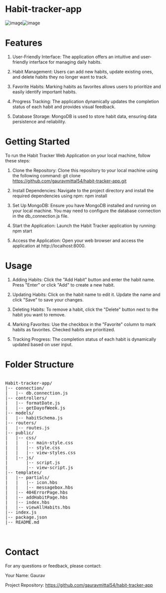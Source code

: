 # Habit-tracker-app
![image](https://github.com/gauravmittal54/Habit-tracker-app/assets/61792468/0986bd1d-43b1-41e3-90fd-f5bfaa18617f)![image](https://github.com/gauravmittal54/Habit-tracker-app/assets/61792468/8c57a371-7131-4622-8e17-b61cd488b168)



# Features
1. User-Friendly Interface: The application offers an intuitive and user-friendly interface for managing daily habits.

2. Habit Management: Users can add new habits, update existing ones, and delete habits they no longer want to track.

3. Favorite Habits: Marking habits as favorites allows users to prioritize and easily identify important habits.

4. Progress Tracking: The application dynamically updates the completion status of each habit and provides visual feedback.

5. Database Storage: MongoDB is used to store habit data, ensuring data persistence and reliability.

# Getting Started
To run the Habit Tracker Web Application on your local machine, follow these steps:

1. Clone the Repository: Clone this repository to your local machine using the following command:
git clone https://github.com/gauravmittal54/habit-tracker-app.git

3. Install Dependencies: Navigate to the project directory and install the required dependencies using npm:
   npm install

5. Set Up MongoDB: Ensure you have MongoDB installed and running on your local machine. You may need to configure the database connection in the db_connection.js file.

6. Start the Application: Launch the Habit Tracker application by running:
   npm start

8. Access the Application: Open your web browser and access the application at http://localhost:8000.

# Usage
1. Adding Habits: Click the "Add Habit" button and enter the habit name. Press "Enter" or click "Add" to create a new habit.

2. Updating Habits: Click on the habit name to edit it. Update the name and click "Save" to save your changes.

3. Deleting Habits: To remove a habit, click the "Delete" button next to the habit you want to remove.

4. Marking Favorites: Use the checkbox in the "Favorite" column to mark habits as favorites. Checked habits are prioritized.

5. Tracking Progress: The completion status of each habit is dynamically updated based on user input.

# Folder Structure

<pre>

Habit-tracker-app/
|-- connection/
|   |-- db.connection.js
|-- controllers/
|   |-- formatDate.js
|   |-- getDayofWeek.js
|-- models/
|   |-- habitSchema.js
|-- routers/
|   |-- routes.js
|-- public/
|   |-- css/
|   |   |-- main-style.css
|   |   |-- style.css
|   |   |-- view-styles.css
|   |-- js/
|       |-- script.js
|       |-- view-script.js
|-- templates/
|   |-- partials/
|   |   |-- icon.hbs
|   |   |-- messagebox.hbs
|   |-- 404ErrorPage.hbs
|   |-- addHabitPage.hbs
|   |-- index.hbs
|   |-- viewAllHabits.hbs
|-- index.js
|-- package.json
|-- README.md

  
</pre>


# Contact
For any questions or feedback, please contact:

Your Name: Gaurav

Project Repository: https://github.com/gauravmittal54/habit-tracker-app












